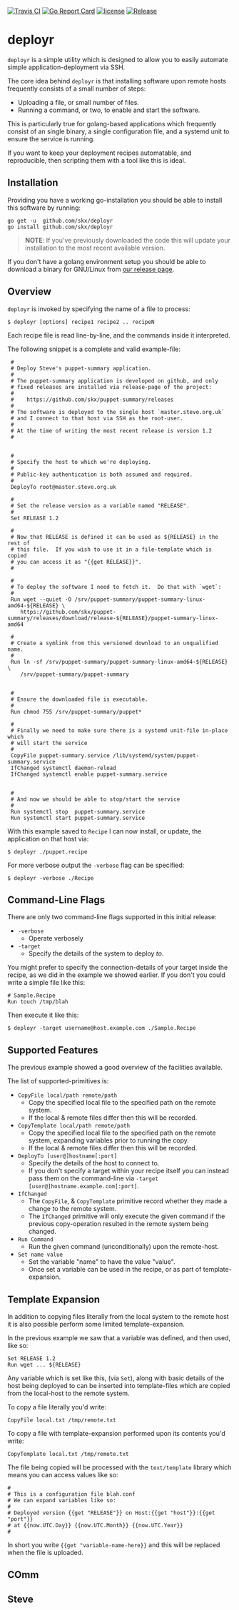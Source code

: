 [![Travis CI](https://img.shields.io/travis/skx/deployr/master.svg?style=flat-square)](https://travis-ci.org/skx/deployr)
[![Go Report Card](https://goreportcard.com/badge/github.com/skx/deployr)](https://goreportcard.com/report/github.com/skx/deployr)
[![license](https://img.shields.io/github/license/skx/deployr.svg)](https://github.com/skx/deployr/blob/master/LICENSE)
[![Release](https://img.shields.io/github/release/skx/deployr.svg)](https://github.com/skx/deployr/releases/latest)


# deployr

`deployr` is a simple utility which is designed to allow you to easily
automate simple application-deployment via SSH.

The core idea behind `deployr` is that installing software upon remote hosts
frequently consists of a small number of steps:

* Uploading a file, or small number of files.
* Running a command, or two, to enable and start the software.

This is particularly true for golang-based applications which frequently consist
of an single binary, a single configuration file, and a systemd unit to
ensure the service is running.

If you want to keep your deployment recipes automatable, and reproducible,
then scripting them with a tool like this is ideal.


## Installation

Providing you have a working go-installation you should be able to install this software by running:

    go get -u  github.com/skx/deployr
    go install github.com/skx/deployr

> **NOTE**: If you've previously downloaded the code this will update your installation to the most recent available version.

If you don't have a golang environment setup you should be able to download a binary for GNU/Linux from [our release page](https://github.com/skx/deployr/releases).



## Overview

`deployr` is invoked by specifying the name of a file to process:


    $ deployr [options] recipe1 recipe2 .. recipeN

Each recipe file is read line-by-line, and the commands inside it interpreted.

The following snippet is a complete and valid example-file:

     #
     # Deploy Steve's puppet-summary application.
     #
     # The puppet-summary application is developed on github, and only
     # fixed releases are installed via release-page of the project:
     #
     #    https://github.com/skx/puppet-summary/releases
     #
     # The software is deployed to the single host `master.steve.org.uk`
     # and I connect to that host via SSH as the root-user.
     #
     # At the time of writing the most recent release is version 1.2
     #


     #
     # Specify the host to which we're deploying.
     #
     # Public-key authentication is both assumed and required.
     #
     DeployTo root@master.steve.org.uk

     #
     # Set the release version as a variable named "RELEASE".
     #
     Set RELEASE 1.2

     #
     # Now that RELEASE is defined it can be used as ${RELEASE} in the rest of
     # this file.  If you wish to use it in a file-template which is copied
     # you can access it as "{{get RELEASE}}".
     #

     #
     # To deploy the software I need to fetch it.  Do that with `wget`:
     #
     Run wget --quiet -O /srv/puppet-summary/puppet-summary-linux-amd64-${RELEASE} \
        https://github.com/skx/puppet-summary/releases/download/release-${RELEASE}/puppet-summary-linux-amd64

     #
     # Create a symlink from this versioned download to an unqualified name.
     #
     Run ln -sf /srv/puppet-summary/puppet-summary-linux-amd64-${RELEASE} \
        /srv/puppet-summary/puppet-summary


     #
     # Ensure the downloaded file is executable.
     #
     Run chmod 755 /srv/puppet-summary/puppet*

     #
     # Finally we need to make sure there is a systemd unit-file in-place which
     # will start the service
     #
     CopyFile puppet-summary.service /lib/systemd/system/puppet-summary.service
     IfChanged systemctl daemon-reload
     IfChanged systemctl enable puppet-summary.service


     #
     # And now we should be able to stop/start the service
     #
     Run systemctl stop  puppet-summary.service
     Run systemctl start puppet-summary.service

With this example saved to `Recipe` I can now install, or update, the
application on that host via:

    $ deployr ./puppet.recipe

For more verbose output the `-verbose` flag can be specified:

    $ deployr -verbose ./Recipe



## Command-Line Flags

There are only two command-line flags supported in this initial release:

* `-verbose`
  * Operate verbosely
* `-target`
  * Specify the details of the system to deploy _to_.

You might prefer to specify the connection-details of your target inside
the recipe, as we did in the example we showed earlier.  If you don't
you could write a simple file like this:

    # Sample.Recipe
    Run touch /tmp/blah

Then execute it like this:

    $ deployr -target username@host.example.com ./Sample.Recipe


## Supported Features

The previous example showed a good overview of the facilities available.

The list of supported-primitives is:

* `CopyFile local/path remote/path`
  * Copy the specified local file to the specified path on the remote system.
  * If the local & remote files differ then this will be recorded.
* `CopyTemplate local/path remote/path`
  * Copy the specified local file to the specified path on the remote system, expanding variables prior to running the copy.
  * If the local & remote files differ then this will be recorded.
* `DeployTo [user@]hostname[:port]`
  * Specify the details of the host to connect to.
  * If you don't specify a target within your recipe itself you can instead pass them on the command-line via `-target [user@]hostname.example.com[:port]`.
* `IfChanged`
  * The `CopyFile`, & `CopyTemplate` primitive record whether they made a change to the remote system.
  * The `IfChanged` primitive will only execute the given command if the previous copy-operation resulted in the remote system being changed.
* `Run Command`
  * Run the given command (unconditionally) upon the remote-host.
* `Set name value`
  * Set the variable "name" to have the value "value".
  * Once set a variable can be used in the recipe, or as part of template-expansion.



## Template Expansion

In addition to copying files literally from the local system to the remote
host it is also possible perform some limited template-expansion.

In the previous example we saw that a variable was defined, and then used,
like so:

    Set RELEASE 1.2
    Run wget ... ${RELEASE}

Any variable which is set like this, (via `Set`), along with basic details
of the host being deployed to can be inserted into template-files which
are copied from the local-host to the remote system.

To copy a file literally you'd write:

    CopyFile local.txt /tmp/remote.txt

To copy a file with template-expansion performed upon its contents you'd write:

    CopyTemplate local.txt /tmp/remote.txt

The file being copied will be processed with the `text/template` library
which means you can access values like so:

    #
    # This is a configuration file blah.conf
    # We can expand variables like so:
    #
    # Deployed version {{get "RELEASE"}} on Host:{{get "host"}}:{{get "port"}}
    # at {{now.UTC.Day}} {{now.UTC.Month}} {{now.UTC.Year}}
    #

In short you write `{{get "variable-name-here}}` and this will be replaced
when the file is uploaded.


## COmm
Steve
--
